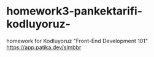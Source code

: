 # homework3-pankektarifi-kodluyoruz-
homework for Kodluyoruz "Front-End Development 101"
https://app.patika.dev/slmbbr
